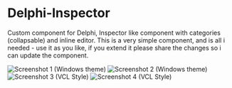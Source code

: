 # Delphi-Inspector
Custom component for Delphi, Inspector like component with categories (collapsable) and inline editor.
This is a very simple component, and is all i needed - use it as you like, if you extend it please share the changes so i can update the component.

![Screenshot 1 (Windows theme)](https://github.com/jouw-gebruikersnaam/repo-naam/raw/branch-naam/pad-naar-afbeeldingen/Screenshot-1.png)
![Screenshot 2 (Windows theme)](https://github.com/jouw-gebruikersnaam/repo-naam/raw/branch-naam/pad-naar-afbeeldingen/Screenshot-2.png)
![Screenshot 3 (VCL Style)](https://github.com/jouw-gebruikersnaam/repo-naam/raw/branch-naam/pad-naar-afbeeldingen/Screenshot-3.png)
![Screenshot 4 (VCL Style)](https://github.com/jouw-gebruikersnaam/repo-naam/raw/branch-naam/pad-naar-afbeeldingen/Screenshot-4.png)

